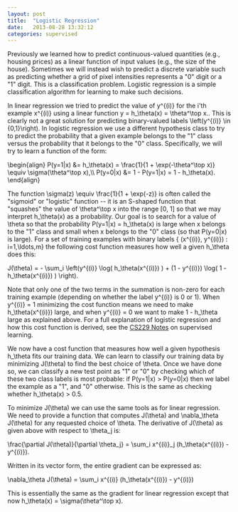 ```yaml
---
layout: post
title:  "Logistic Regression"
date:   2013-08-28 13:32:12
categories: supervised
---
```

Previously we learned how to predict continuous-valued quantities (e.g., housing prices) as a linear function of input values (e.g., the size of the house).  Sometimes we will instead wish to predict a discrete variable such as predicting whether a grid of pixel intensities represents a "0" digit or a "1" digit.  This is a classification problem.  Logistic regression is a simple classification algorithm for learning to make such decisions.  

In linear regression we tried to predict the value of <m>y^{(i)}</m> for the
<m>i</m>'th example <m>x^{(i)}</m> using a linear function <m>y = h_\theta(x) =
\theta^\top x.</m>.  This is clearly not a great solution for predicting
binary-valued labels <m>\left(y^{(i)} \in \{0,1\}\right)</m>.  In logistic regression we
use a different hypothesis class to try to predict the probability that a given
example belongs to the "1" class versus the probability that it belongs to the
"0" class.  Specifically, we will try to learn a function of the form:

<m>
\begin{align}
P(y=1|x) &amp;= h_\theta(x) = \frac{1}{1 + \exp(-\theta^\top x)} \equiv \sigma(\theta^\top x),\\
P(y=0|x) &amp;= 1 - P(y=1|x) = 1 - h_\theta(x).
\end{align}
</m>

The function <m>\sigma(z) \equiv \frac{1}{1 + \exp(-z)}</m> is often called the "sigmoid" or "logistic" function -- it is an S-shaped function that "squashes" the value of <m>\theta^\top x</m> into the range <m>[0, 1]</m> so that we may interpret <m>h_\theta(x)</m> as a probability.  Our goal is to search for a value of <m>\theta</m> so that the probability <m>P(y=1|x) = h_\theta(x)</m> is large when <m>x</m> belongs to the "1" class and small when <m>x</m> belongs to the "0" class (so that <m>P(y=0|x)</m> is large).  For a set of training examples with binary labels <m>\{ (x^{(i)}, y^{(i)}) : i=1,\ldots,m\}</m> the following cost function measures how well a given <m>h_\theta</m> does this:

<m>
J(\theta) = - \sum_i \left(y^{(i)} \log( h_\theta(x^{(i)}) ) + (1 - y^{(i)}) \log( 1 - h_\theta(x^{(i)}) ) \right).
</m>

Note that only one of the two terms in the summation is non-zero for each training example (depending on whether the label <m>y^{(i)}</m> is 0 or 1).  When <m>y^{(i)} = 1</m> minimizing the cost function means we need to make <m>h_\theta(x^{(i)})</m> large, and when <m>y^{(i)} = 0</m> we want to make <m>1 - h_\theta</m> large as explained above.  For a full explanation of logistic regression and how this cost function is derived, see the [CS229 Notes](http://cs229.stanford.edu/notes/cs229-notes1.pdf) on supervised learning.

We now have a cost function that measures how well a given hypothesis <m>h_\theta</m> fits our training data.  We can learn to classify our training data by minimizing <m>J(\theta)</m> to find the best choice of <m>\theta</m>.  Once we have done so, we can classify a new test point as "1" or "0" by checking which of these two class labels is most probable: if <m>P(y=1|x) > P(y=0|x)</m> then we label the example as a "1", and "0" otherwise.  This is the same as checking whether <m>h_\theta(x) > 0.5</m>.

To minimize <m>J(\theta)</m> we can use the same tools as for linear regression.  We need to provide a function that computes <m>J(\theta)</m> and <m>\nabla_\theta J(\theta)</m> for any requested choice of <m>\theta</m>.  The derivative of <m>J(\theta)</m> as given above with respect to <m>\theta_j</m> is:

<m>
\frac{\partial J(\theta)}{\partial \theta_j} = \sum_i x^{(i)}_j (h_\theta(x^{(i)}) - y^{(i)}).
</m>

Written in its vector form, the entire gradient can be expressed as:

<m>
\nabla_\theta J(\theta) = \sum_i x^{(i)} (h_\theta(x^{(i)}) - y^{(i)}) 
</m>

This is essentially the same as the gradient for linear regression except that now <m>h_\theta(x) = \sigma(\theta^\top x)</m>.

